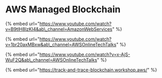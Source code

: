 # AWS Managed Blockchain

{% embed url="https://www.youtube.com/watch?v=B9tlH8lzKI4&ab\_channel=AmazonWebServices" %}

{% embed url="https://www.youtube.com/watch?v=1br20axMBxw&ab\_channel=AWSOnlineTechTalks" %}

{% embed url="https://www.youtube.com/watch?v=x-AjS-WuF2Q&ab\_channel=AWSOnlineTechTalks" %}



{% embed url="https://track-and-trace-blockchain.workshop.aws/" %}



